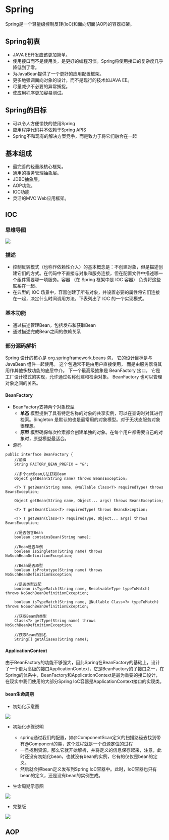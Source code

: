 # Spring
Spring是一个轻量级控制反转(IoC)和面向切面(AOP)的容器框架。
## Spring初衷
* JAVA EE开发应该更加简单。
* 使用接口而不是使用类，是更好的编程习惯。Spring将使用接口的复杂度几乎降低到了零。
* 为JavaBean提供了一个更好的应用配置框架。
* 更多地强调面向对象的设计，而不是现行的技术如JAVA EE。
* 尽量减少不必要的异常捕捉。
* 使应用程序更加容易测试。

## Spring的目标
* 可以令人方便愉快的使用Spring
* 应用程序代码并不依赖于Spring APIS
* Spring不和现有的解决方案竞争，而是致力于将它们融合在一起

## 基本组成
* 最完善的轻量级核心框架。
* 通用的事务管理抽象层。
* JDBC抽象层。
* AOP功能。
* IOC功能
* 灵活的MVC Web应用框架。

## IOC

### 思维导图
![](../assets/img/springbootIOC.png)

### 描述
* 控制反转模式（也称作依赖性介入）的基本概念是：不创建对象，但是描述创建它们的方式。在代码中不直接与对象和服务连接，但在配置文件中描述哪一个组件需要哪一项服务。容器 （在 Spring 框架中是 IOC 容器） 负责将这些联系在一起。
* 在典型的 IOC 场景中，容器创建了所有对象，并设置必要的属性将它们连接在一起，决定什么时间调用方法。下表列出了 IOC 的一个实现模式。
### 基本功能
* 通过描述管理Bean，包括发布和获取Bean
* 通过描述完成Bean之间的依赖关系
### 部分源码解析
Spring 设计的核心是 org.springframework.beans 包，
它的设计目标是与 JavaBean 组件一起使用。
这个包通常不是由用户直接使用，
而是由服务器将其用作其他多数功能的底层中介。
下一个最高级抽象是 BeanFactory 接口，
它是工厂设计模式的实现，允许通过名称创建和检索对象。
BeanFactory 也可以管理对象之间的关系。
#### BeanFactory 
* BeanFactory支持两个对象模型
    * **单态**
        模型提供了具有特定名称的对象的共享实例，可以在查询时对其进行检索。Singleton 是默认的也是最常用的对象模型。对于无状态服务对象很理想。
    * **原型**
        模型确保每次检索都会创建单独的对象。在每个用户都需要自己的对象时，原型模型最适合。
* 源码
```
public interface BeanFactory {
	//前缀
	String FACTORY_BEAN_PREFIX = "&";

	//多个getBean方法获取Bean
	Object getBean(String name) throws BeansException;

	<T> T getBean(String name, @Nullable Class<T> requiredType) throws BeansException;

	Object getBean(String name, Object... args) throws BeansException;

	<T> T getBean(Class<T> requiredType) throws BeansException;

	<T> T getBean(Class<T> requiredType, Object... args) throws BeansException;

	//是否包含Bean
	boolean containsBean(String name);
    
	//Bean是否单例
	boolean isSingleton(String name) throws NoSuchBeanDefinitionException;
    
	//Bean是否原型
	boolean isPrototype(String name) throws NoSuchBeanDefinitionException;

	//是否类型匹配
	boolean isTypeMatch(String name, ResolvableType typeToMatch) throws NoSuchBeanDefinitionException;

	boolean isTypeMatch(String name, @Nullable Class<?> typeToMatch) throws NoSuchBeanDefinitionException;

	//获取Bean的类型
	Class<?> getType(String name) throws NoSuchBeanDefinitionException;

	//获取Bean的别名
	String[] getAliases(String name);
```            
    
#### ApplicationContext
由于BeanFactory的功能不够强大，因此Spring在BeanFactory的基础上，设计了一个更为高级的接口ApplicationContext，它是BeanFactory的子接口之一，在Spring的体系中，BeanFactory和ApplicationContext是最为重要的接口设计，在现实中我们使用的大部分Spring IoC容器是ApplicationContext接口的实现类。


#### bean生命周期



* 初始化示意图

![](../assets/img/spring_bean_init.png)

* 初始化步骤说明
    * spring通过我们的配置，如@ComponentScan定义的扫描路径去找到带有@Component的类，这个过程就是一个资源定位的过程
    * 一旦找到资源，那么它就开始解析，并将定义的信息保存起来，注意，此时还没有初始化bean，也就没有bean的实例，它有的仅仅是bean的定义。
    * 然后就会把bean定义发布到Spring IoC容器中。此时，IoC容器也只有bean的定义，还是没有bean的实例生成。
    
* 生命周期示意图

![](../assets/img/spring_bean.png)


* 完整版

![](../assets/img/spring_bean_finally.png)


## AOP



